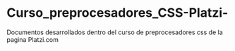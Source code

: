 # Curso_preprocesadores_CSS-Platzi-
Documentos desarrollados dentro del curso de preprocesadores css de la pagina Platzi.com

